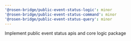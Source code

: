 ```yaml
---
'@rosen-bridge/public-event-status-logic': minor
'@rosen-bridge/public-event-status-command': minor
'@rosen-bridge/public-event-status-query': minor
---
```


Implement public event status apis and core logic package
